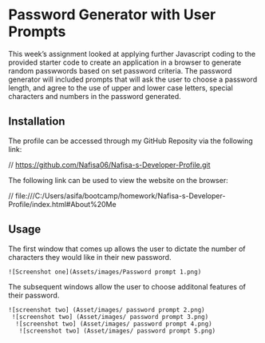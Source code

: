 # Password Generator with User Prompts

This week’s assignment looked at applying further Javascript coding to the provided starter code to create an application in a browser to generate random passwwords based on set password criteria. The password generator will included prompts that will ask the user to choose a password length, and agree to the use of upper and lower case letters, special characters and numbers in the password generated. 

## Installation

The profile can be accessed through my GitHub Reposity via the following link:

// https://github.com/Nafisa06/Nafisa-s-Developer-Profile.git 

The following link can be used to view the website on the browser:

 // file:///C:/Users/asifa/bootcamp/homework/Nafisa-s-Developer-Profile/index.html#About%20Me

 ## Usage

 The first window that comes up allows the user to dictate the number of characters they would like in their new password.

 
    ![Screenshot one](Assets/images/Password prompt 1.png)

The subsequent windows allow the user to choose additonal features of their password.

    ![screenshot two] (Asset/images/ password prompt 2.png)
     ![screenshot two] (Asset/images/ password prompt 3.png)
      ![screenshot two] (Asset/images/ password prompt 4.png)
       ![screenshot two] (Asset/images/ password prompt 5.png)


    